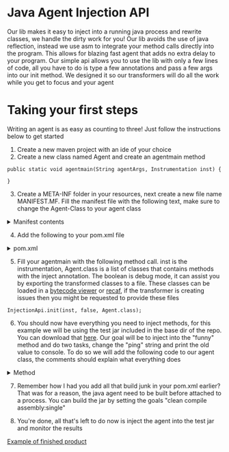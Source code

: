 
# Java Agent Injection API
Our lib makes it easy to inject into a running java process and rewrite classes, we handle the dirty work for you! Our lib avoids the use of java reflection, instead we use asm to integrate your method calls directly into the program. This allows for blazing fast agent that adds no extra delay to your program. Our simple api allows you to use the lib with only a few lines of code, all you have to do is type a few annotations and pass a few args into our init method. We designed it so our transformers will do all the work while you get to focus and your agent

# Taking your first steps
Writing an agent is as easy as counting to three! Just follow the instructions below to get started

1. Create a new maven project with an ide of your choice
2. Create a new class named Agent and create an agentmain method
```
public static void agentmain(String agentArgs, Instrumentation inst) {

}
```

3. Create a META-INF folder in your resources, next create a new file name MANIFEST.MF. Fill the manifest file with the following text, make sure to change the Agent-Class to your agent class
<details>
<summary>Manifest contents</summary>
    
```
Manifest-Version: 1.0
Agent-Class: me.example.Agent <<< replace this with your own package and class
Can-Redefine-Classes: true
Can-Retransform-Classes: true
Can-Set-Native-Method-Prefix: true
Can-Set-Native-Prefix: true
```

</details>

4. Add the following to your pom.xml file
<details>
<summary>pom.xml</summary>
    
```
<repositories>
	<repository>
		<id>jitpack.io</id>
		<url>https://jitpack.io</url>
	</repository>
</repositories>
    
<dependencies>
	<dependency>
		<groupId>com.github.NathanKassab</groupId>
		<artifactId>Java-Agent-Injection-API</artifactId>
		<version>0.0.3-alpha</version>
	</dependency>
</dependencies>
    
<build>
	<plugins>
		<plugin>
			<artifactId>maven-compiler-plugin</artifactId>
			<configuration>
				<source>1.8</source>
				<target>1.8</target>
			</configuration>
		</plugin>
		<plugin>
			<artifactId>maven-assembly-plugin</artifactId>
			<configuration>
				<archive>
					<manifestFile>src/main/resources/META-INF/MANIFEST.MF</manifestFile>
				</archive>
				<descriptorRefs>
					<descriptorRef>jar-with-dependencies</descriptorRef>
				</descriptorRefs>
			</configuration>
		</plugin>
	</plugins>
</build>
```

</details>

5. Fill your agentmain with the following method call. inst is the instrumentation, Agent.class is a list of classes that contains methods with the inject annotation. The boolean is debug mode, it can assist you by exporting the transformed classes to a file. These classes can be loaded in a [bytecode viewer](https://github.com/Konloch/bytecode-viewer) or [recaf](https://github.com/Col-E/Recaf), if the transformer is creating issues then you might be requested to provide these files
```
InjectionApi.init(inst, false, Agent.class);
```

6. You should now have everything you need to inject methods, for this example we will be using the test jar included in the base dir of the repo. You can download that [here](https://github.com/NathanKassab/Java-Agent-Injection-API/raw/main/victim.jar). Our goal will be to inject into the "funny" method and do two tasks, change the "ping" string and print the old value to console. To do so we will add the following code to our agent class, the comments should explain what everything does
<details>
<summary>Method</summary>

```
// Tells the transformer to accept that we will be changing these variables, local variables accept a name while 
// static and instance variables will require a comma delimited list of the values
//
// static vars require "owner, name, desc" while instance vars require "instanceName, owner, name, desc"
@SetVars(staticNamesCsv = "pro/faithful/victim/Main, ping, Ljava/lang/String;")

// This annotation contains the class, method name and method desc that we want to inject into.
// The pointer is where the method call will be injected, we can move this to get the desired position in the "victim" method
// We can also move that starting line for the pointer by defining the injectLocation, options for this are start or end. Default for that is start
// We can move the pointer a specific amount of lines up or down by setting lineOffset. Default for that is 0
@Inject(className = "pro/faithful/victim/Main", methodName = "funny", methodDesc = "()V")

// The method returns a map because we are setting vars, the transformer will set the var by getting the var name from the map.
public static Map<String, Object> transformFunny1(
		// Gets a static var from the class that we inject into, args self explanatory
		@GetStaticVar(name = "ping", owner = "pro/faithful/victim/Main", desc = "Ljava/lang/String;") String ping){
	
	// Print the value that we got from the class to console
	System.out.println(ping);
	
	// Return a hashmap with the values for the vars put it @SetVars
	return new HashMap() {{
		put("ping", "Pong! " + new Random().nextInt(100) + " ");
	}};
}
```

</details>

7. Remember how I had you add all that build junk in your pom.xml earlier? That was for a reason, the java agent need to be built before attached to a process. You can build the jar by setting the goals "clean compile assembly:single"

8. You're done, all that's left to do now is inject the agent into the test jar and monitor the results
    
[Example of finished product](https://imgur.com/EWiVuqc)
